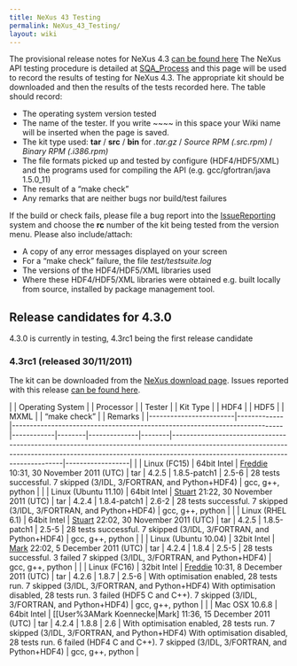 ```yaml
---
title: NeXus 43 Testing
permalink: NeXus_43_Testing/
layout: wiki
---
```


The provisional release notes for NeXus 4.3 [can be found
here](Nexus_43_Release_Notes "wikilink") The NeXus API testing procedure
is detailed at [SQA\_Process](SQA_Process "wikilink") and this page will
be used to record the results of testing for NeXus 4.3. The appropriate
kit should be downloaded and then the results of the tests recorded
here. The table should record:

-   The operating system version tested
-   The name of the tester. If you write ~~~~ in this space your Wiki
    name will be inserted when the page is saved.
-   The kit type used: **tar** / **src** / **bin** for *.tar.gz* /
    *Source RPM (.src.rpm)* / *Binary RPM (.i386.rpm)*
-   The file formats picked up and tested by configure (HDF4/HDF5/XML)
    and the programs used for compiling the API (e.g. gcc/gfortran/java
    1.5.0\_11)
-   The result of a “make check”
-   Any remarks that are neither bugs nor build/test failures

If the build or check fails, please file a bug report into the
[IssueReporting](IssueReporting "wikilink") system and choose the **rc**
number of the kit being tested from the version menu. Please also
include/attach:

-   A copy of any error messages displayed on your screen
-   For a “make check” failure, the file *test/testsuite.log*
-   The versions of the HDF4/HDF5/XML libraries used
-   Where these HDF4/HDF5/XML libraries were obtained e.g. built locally
    from source, installed by <whatever> package management tool.

Release candidates for 4.3.0
----------------------------

4.3.0 is currently in testing, 4.3rc1 being the first release candidate

### 4.3rc1 (released 30/11/2011)

The kit can be downloaded from the [NeXus download
page](http://download.nexusformat.org/kits/nx43testing.shtml). Issues
reported with this release [can be found
here](http://trac.nexusformat.org/code/query?status=new&status=assigned&status=reopened&status=closed&version=4.3.0-rc1&order=priority).

| | Operating System     | | Processor | | Tester                                                                   | | Kit Type | | HDF4 | | HDF5       | | MXML | | “make check”                                                                                                                                                                                            | | Remarks        |
|------------------------|-------------|----------------------------------------------------------------------------|------------|--------|--------------|--------|-----------------------------------------------------------------------------------------------------------------------------------------------------------------------------------------------------------|------------------|
| | Linux (FC15)         | 64bit Intel | [Freddie](User%3AFreddie_Akeroyd "wikilink") 10:31, 30 November 2011 (UTC) | tar        | 4.2.5  | 1.8.5-patch1 | 2.5-6  | 28 tests successful. 7 skipped (3/IDL, 3/FORTRAN, and Python+HDF4)                                                                                                                                        | gcc, g++, python |
| | Linux (Ubuntu 11.10) | 64bit Intel | [Stuart](User%3AStuart_Campbell "wikilink") 21:22, 30 November 2011 (UTC)  | tar        | 4.2.4  | 1.8.4-patch1 | 2.6-2  | 28 tests successful. 7 skipped (3/IDL, 3/FORTRAN, and Python+HDF4)                                                                                                                                        | gcc, g++, python |
| | Linux (RHEL 6.1)     | 64bit Intel | [Stuart](User%3AStuart_Campbell "wikilink") 22:02, 30 November 2011 (UTC)  | tar        | 4.2.5  | 1.8.5-patch1 | 2.5-5  | 28 tests successful. 7 skipped (3/IDL, 3/FORTRAN, and Python+HDF4)                                                                                                                                        | gcc, g++, python |
| | Linux (Ubuntu 10.04) | 32bit Intel | [Mark](User%3AMark_Koennecke "wikilink") 22:02, 5 December 2011 (UTC)      | tar        | 4.2.4  | 1.8.4        | 2.5-5  | 28 tests successful. 3 failed 7 skipped (3/IDL, 3/FORTRAN, and Python+HDF4)                                                                                                                               | gcc, g++, python |
| | Linux (FC16)         | 32bit Intel | [Freddie](User%3AFreddie_Akeroyd "wikilink") 10:31, 8 December 2011 (UTC)  | tar        | 4.2.6  | 1.8.7        | 2.5-6  | With optimisation enabled, 28 tests run. 7 skipped (3/IDL, 3/FORTRAN, and Python+HDF4) With optimisation disabled, 28 tests run. 3 failed (HDF5 C and C++). 7 skipped (3/IDL, 3/FORTRAN, and Python+HDF4) | gcc, g++, python |
| | Mac OSX 10.6.8       | 64bit Intel | \[\[User%3AMark Koennecke|Mark\] 11:36, 15 December 2011 (UTC)             | tar        | 4.2.4  | 1.8.8        | 2.6    | With optimisation enabled, 28 tests run. 7 skipped (3/IDL, 3/FORTRAN, and Python+HDF4) With optimisation disabled, 28 tests run. 6 failed (HDF4 C and C++). 7 skipped (3/IDL, 3/FORTRAN, and Python+HDF4) | gcc, g++, python |


